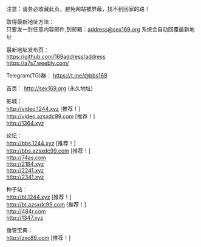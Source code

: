 注意：请务必收藏此页，避免网站被屏蔽，找不到回家的路！<br />

取得最新地址方法： <br />
只要发一封任意内容邮件,到邮箱：address@sex169.org 系统会自动回覆最新地址 <br />

最新地址发布页：<br />
https://github.com/169address/address<br />
https://a7s7.weebly.com/ <br />

Telegram(TG)群：
https://t.me/@bbs169 <br />

首页： http://sex169.org (永久地址) <br />

影城：<br />
http://video.1244.xyz \[推荐！\] <br />
http://video.azsxdc99.com \[推荐！\] <br />
http://1364.xyz<br />

论坛： <br />
http://bbs.1244.xyz \[推荐！\]<br />
http://bbs.azsxdc99.com \[推荐！\]<br />
http://74as.com<br />
http://2184.xyz<br />
http://2241.xyz<br />
http://2341.xyz<br />

种子站：<br />
http://bt.1244.xyz \[推荐！\]<br />
http://bt.azsxdc99.com \[推荐！\]<br />
http://484r.com<br />
http://1347.xyz<br />

撸管宝典：<br />
http://zxc89.com \[推荐！\]
